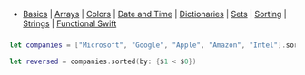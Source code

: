 - [Basics](README.md) | [Arrays](array.md) | [Colors](color.md) | [Date and Time](Dates/README.md) | [Dictionaries](dictionary.md) | [Sets](sets.md) | [Sorting](sorting.md) | [Strings](strings.md) | [Functional Swift](functional.md)

###

```swift
let companies = ["Microsoft", "Google", "Apple", "Amazon", "Intel"].sorted()

let reversed = companies.sorted(by: {$1 < $0})
```

###

```swift

```

###

```swift

```

###

```swift

```

###

```swift

```

